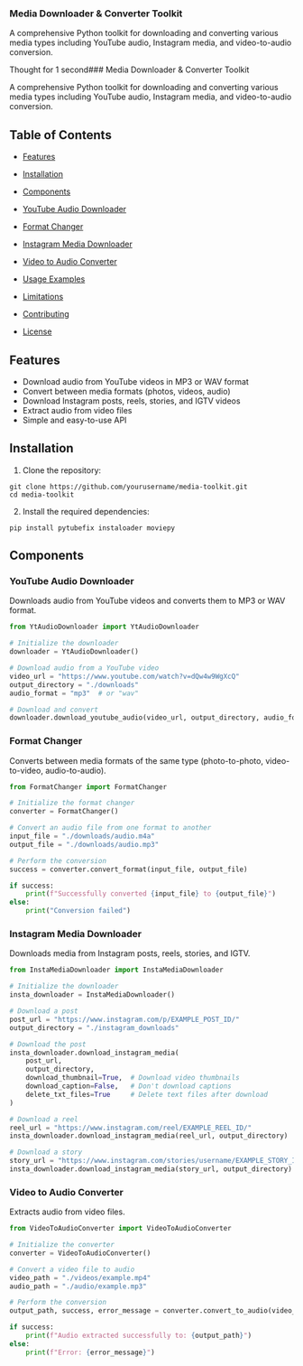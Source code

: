 
### Media Downloader & Converter Toolkit

A comprehensive Python toolkit for downloading and converting various media types including YouTube audio, Instagram media, and video-to-audio conversion.

Thought for 1 second### Media Downloader & Converter Toolkit

A comprehensive Python toolkit for downloading and converting various media types including YouTube audio, Instagram media, and video-to-audio conversion.

## Table of Contents

- [Features](#features)
- [Installation](#installation)
- [Components](#components)

- [YouTube Audio Downloader](#youtube-audio-downloader)
- [Format Changer](#format-changer)
- [Instagram Media Downloader](#instagram-media-downloader)
- [Video to Audio Converter](#video-to-audio-converter)



- [Usage Examples](#usage-examples)
- [Limitations](#limitations)
- [Contributing](#contributing)
- [License](#license)


## Features

- Download audio from YouTube videos in MP3 or WAV format
- Convert between media formats (photos, videos, audio)
- Download Instagram posts, reels, stories, and IGTV videos
- Extract audio from video files
- Simple and easy-to-use API

## Installation

1. Clone the repository:


```shellscript
git clone https://github.com/yourusername/media-toolkit.git
cd media-toolkit
```

2. Install the required dependencies:


```shellscript
pip install pytubefix instaloader moviepy
```

## Components

### YouTube Audio Downloader

Downloads audio from YouTube videos and converts them to MP3 or WAV format.

```python
from YtAudioDownloader import YtAudioDownloader

# Initialize the downloader
downloader = YtAudioDownloader()

# Download audio from a YouTube video
video_url = "https://www.youtube.com/watch?v=dQw4w9WgXcQ"
output_directory = "./downloads"
audio_format = "mp3"  # or "wav"

# Download and convert
downloader.download_youtube_audio(video_url, output_directory, audio_format)
```

### Format Changer

Converts between media formats of the same type (photo-to-photo, video-to-video, audio-to-audio).

```python
from FormatChanger import FormatChanger

# Initialize the format changer
converter = FormatChanger()

# Convert an audio file from one format to another
input_file = "./downloads/audio.m4a"
output_file = "./downloads/audio.mp3"

# Perform the conversion
success = converter.convert_format(input_file, output_file)

if success:
    print(f"Successfully converted {input_file} to {output_file}")
else:
    print("Conversion failed")
```

### Instagram Media Downloader

Downloads media from Instagram posts, reels, stories, and IGTV.

```python
from InstaMediaDownloader import InstaMediaDownloader

# Initialize the downloader
insta_downloader = InstaMediaDownloader()

# Download a post
post_url = "https://www.instagram.com/p/EXAMPLE_POST_ID/"
output_directory = "./instagram_downloads"

# Download the post
insta_downloader.download_instagram_media(
    post_url, 
    output_directory,
    download_thumbnail=True,  # Download video thumbnails
    download_caption=False,   # Don't download captions
    delete_txt_files=True     # Delete text files after download
)

# Download a reel
reel_url = "https://www.instagram.com/reel/EXAMPLE_REEL_ID/"
insta_downloader.download_instagram_media(reel_url, output_directory)

# Download a story
story_url = "https://www.instagram.com/stories/username/EXAMPLE_STORY_ID/"
insta_downloader.download_instagram_media(story_url, output_directory)
```

### Video to Audio Converter

Extracts audio from video files.

```python
from VideoToAudioConverter import VideoToAudioConverter

# Initialize the converter
converter = VideoToAudioConverter()

# Convert a video file to audio
video_path = "./videos/example.mp4"
audio_path = "./audio/example.mp3"

# Perform the conversion
output_path, success, error_message = converter.convert_to_audio(video_path, audio_path)

if success:
    print(f"Audio extracted successfully to: {output_path}")
else:
    print(f"Error: {error_message}")
```

